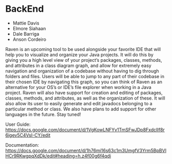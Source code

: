 # BackEnd
- Mattie Davis
- Elmore Siahaan
- Dale Barriga
- Anson Cordeiro

Raven is an upcoming tool to be used alongside your favorite IDE that will help you to visualize and organize your Java projects. It will do this by giving you a high level view of your project’s packages, classes, methods, and attributes in a class diagram graph, and allow for extremely easy navigation and organization of a codebase without having to dig through folders and files. Users will be able to jump to any part of their codebase in their chosen IDE by navigating this graph, so you can think of Raven as an alternative for your OS’s or IDE’s file explorer when working in a Java project. Raven will also have support for creation and editing of packages, classes, methods, and attributes, as well as the organization of these. It will also allow its user to easily generate and edit javadocs belonging to a particular method or class. We also have plans to add support for other languages in the future. Stay tuned!

User Guide:
https://docs.google.com/document/d/1VgKowLNFYv1TmSFwJDp8FxdcIIf8r6igev5C4VsI-CY/edit

Documentation:
https://docs.google.com/document/d/1h76mi16s63c1m3UmgfV3Yrm5BpBVlHCr9RKwgpqXdDk/edit#heading=h.z4f00g6f4qdi
